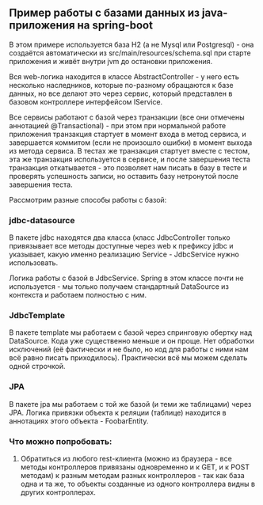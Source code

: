 ## Пример работы с базами данных из java-приложения на spring-boot

В этом примере используется база H2 (а не Mysql или Postgresql) - она создаётся автоматически из src/main/resources/schema.sql при старте приложения и живёт внутри jvm до остановки приложения.

Вся web-логика находится в классе AbstractController - у него есть несколько наследников, которые по-разному обращаются к базе данных, но все делают это через сервис, который представлен в базовом контроллере интерфейсом IService. 

Все сервисы работают с базой через транзакции (все они отмечены аннотацией @Transactional) - при этом при нормальной работе приложения транзакция стартует в момент входа в метод сервиса, и завершается коммитом (если не произошло ошибки) в момент выхода из метода сервиса. В тестах же транзакция стартует вместе с тестом, эта же транзакция используется в сервисе, и после завершения теста транзакция откатывается - это позволяет нам писать в базу в тесте и проверять успешность записи, но оставить базу нетронутой после завершения теста.

Рассмотрим разные способы работы с базой:

### jdbc-datasource
В пакете jdbc находятся два класса (класс JdbcController только привязывает все методы доступные через web к префиксу jdbc и указывает, какую именно реализацию Service - JdbcService нужно использовать.

Логика работы с базой в JdbcService. Spring в этом классе почти не используется - мы только получаем стандартный DataSource из контекста и работаем полностью с ним.


### JdbcTemplate
В пакете template мы работаем с базой через спринговую обертку над DataSource. Кода уже существенно меньше и он проще. Нет обработки исключений (её фактически и не было, но код для работы с ними нам всё равно писать приходилось). Практически всё мы можем сделать одной строчкой.

### JPA
В пакете jpa мы работаем с той же базой (и теми же таблицами) через JPA. Логика привязки объекта к реляции (таблице) находится в аннотациях этого объекта - FoobarEntity.

### Что можно попробовать:

1. Обратиться из любого rest-клиента (можно из браузера - все методы контроллеров привязаны одновременно и к GET, и к POST методам) к разным методам разных контроллеров - так как база одна и та же, то объекты созданные из одного контроллера видны в других контроллерах.
